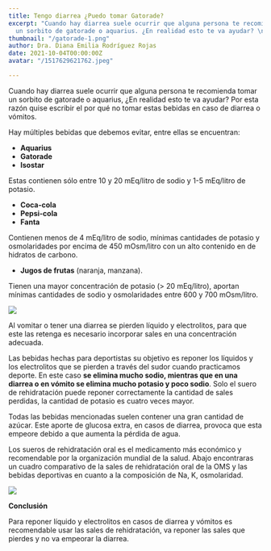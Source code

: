 ```yaml
---
title: Tengo diarrea ¿Puedo tomar Gatorade?
excerpt: "Cuando hay diarrea suele ocurrir que alguna persona te recomienda tomar
  un sorbito de gatorade o aquarius. ¿En realidad esto te va ayudar? \n"
thumbnail: "/gatorade-1.png"
author: Dra. Diana Emilia Rodríguez Rojas
date: 2021-10-04T00:00:00Z
avatar: "/1517629621762.jpeg"

---
```

Cuando hay diarrea suele ocurrir que alguna persona te recomienda tomar un sorbito de gatorade o aquarius, ¿En realidad esto te va ayudar? Por esta razón quise escribir el por qué no tomar estas bebidas en caso de diarrea o vómitos.

Hay múltiples bebidas que debemos evitar, entre ellas se encuentran:

* **Aquarius**
* **Gatorade**
* **Isostar**

Estas contienen sólo entre 10 y 20 mEq/litro de sodio y 1-5 mEq/litro de potasio.

* **Coca-cola**
* **Pepsi-cola**
* **Fanta**

Contienen menos de 4 mEq/litro de sodio, mínimas cantidades de potasio y osmolaridades por encima de 450 mOsm/litro con un alto contenido en de hidratos de carbono.

* **Jugos de frutas** (naranja, manzana).

Tienen una mayor concentración de potasio (> 20 mEq/litro), aportan mínimas cantidades de sodio y osmolaridades entre 600 y 700 mOsm/litro.

![](/bebidas-deportivas.jpeg)

Al vomitar o tener una diarrea se pierden líquido y electrolitos, para que este las retenga es necesario incorporar sales en una concentración adecuada.

Las bebidas hechas para deportistas su objetivo es reponer los líquidos y los electrolitos que se pierden a través del sudor cuando practicamos deporte. En este caso **se elimina mucho sodio, mientras que en una diarrea o en vómito se elimina mucho potasio y poco sodio**. Solo el suero de rehidratación puede reponer correctamente la cantidad de sales perdidas, la cantidad de potasio es cuatro veces mayor.

Todas las bebidas mencionadas suelen contener una gran cantidad de azúcar. Este aporte de glucosa extra, en casos de diarrea, provoca que esta empeore debido a que aumenta la pérdida de agua.

Los sueros de rehidratación oral es el medicamento más económico y recomendable por la organización mundial de la salud. Abajo encontraras un cuadro comparativo de la sales de rehidratación oral de la OMS y las bebidas deportivas en cuanto a la composición de Na, K, osmolaridad.

![](/captura-de-pantalla-2021-10-04-a-la-s-8-50-08-p-m-1.png)

**Conclusión**

Para reponer líquido y electrolitos en casos de diarrea y vómitos es recomendable usar las sales de rehidratación, va reponer las sales que pierdes y no va empeorar la diarrea.
